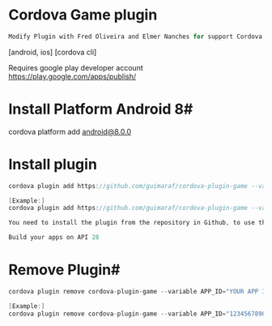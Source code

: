 Cordova Game plugin
====================
```c
Modify Plugin with Fred Oliveira and Elmer Nanches for support Cordova Android 7.x.x and 8.x.x
```
 
[android, ios] [cordova cli]

Requires google play developer account https://play.google.com/apps/publish/<br>

# Install Platform Android 8#
cordova platform add android@8.0.0

# Install plugin #
```c
cordova plugin add https://github.com/guimaraf/cordova-plugin-game --variable APP_ID="YOUR APP ID"

[Example:]
cordova plugin add https://github.com/guimaraf/cordova-plugin-game --variable APP_ID="123456789012"

You need to install the plugin from the repository in Github, to use the dependencies already configured and tested for the respective APIs 27 and API 28, with 28 being required for new APPs for the next month, August 2019.

Build your apps on API 28
```

# Remove Plugin#
```c
cordova plugin remove cordova-plugin-game --variable APP_ID="YOUR APP ID"

[Example:]
cordova plugin remove cordova-plugin-game --variable APP_ID="123456789012"
```